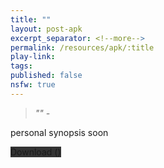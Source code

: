 ```yaml
---
title: ""
layout: post-apk
excerpt_separator: <!--more-->
permalink: /resources/apk/:title
play-link: 
tags:
published: false
nsfw: true
---
```


> _"" - <a href="" target="_blank"></a>_

personal synopsis soon <!--more-->

<div class="text-center">
    <a class="btn btn-dark btn-block w-100" onclick='apk("")' target="_blank" style="text-decoration: none; background-color: #333;"> Download <b></b> ()</a>
</div>
